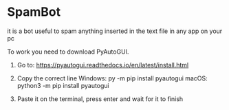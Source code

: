 # SpamBot
it is a bot useful to spam anything inserted in the text file in any app on your pc



To work you need to download PyAutoGUI.

1. Go to: https://pyautogui.readthedocs.io/en/latest/install.html

2. Copy the correct line
  Windows: py -m pip install pyautogui
  macOS: python3 -m pip install pyautogui
  
3. Paste it on the terminal, press enter and wait for it to finish

